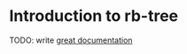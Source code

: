 # Introduction to rb-tree

TODO: write [great documentation](http://jacobian.org/writing/what-to-write/)
